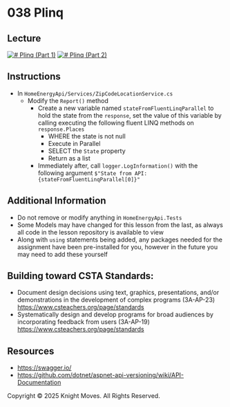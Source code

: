 # 038 Plinq

## Lecture

[![# Plinq (Part 1)](https://img.youtube.com/vi/IYME73S-Zmo/0.jpg)](https://www.youtube.com/watch?v=IYME73S-Zmo)
[![# Plinq (Part 2)](https://img.youtube.com/vi/GzCzegdIxnQ/0.jpg)](https://www.youtube.com/watch?v=GzCzegdIxnQ)

## Instructions

- In `HomeEnergyApi/Services/ZipCodeLocationService.cs`
    - Modify the `Report()` method
      - Create a new variable named `stateFromFluentLinqParallel` to hold the state from the `response`, set the value of this variable by calling executing the following fluent LINQ methods on `response.Places`
        - WHERE the state is not null
        - Execute in Parallel
        - SELECT the `State` property
        - Return as a list
      - Immediately after, call `logger.LogInformation()` with the following argument `$"State from API: {stateFromFluentLinqParallel[0]}"`

## Additional Information

- Do not remove or modify anything in `HomeEnergyApi.Tests`
- Some Models may have changed for this lesson from the last, as always all code in the lesson repository is available to view
- Along with `using` statements being added, any packages needed for the assignment have been pre-installed for you, however in the future you may need to add these yourself

## Building toward CSTA Standards:

- Document design decisions using text, graphics, presentations, and/or demonstrations in the development of complex programs (3A-AP-23) https://www.csteachers.org/page/standards
- Systematically design and develop programs for broad audiences by incorporating feedback from users (3A-AP-19) https://www.csteachers.org/page/standards

## Resources

- https://swagger.io/
- https://github.com/dotnet/aspnet-api-versioning/wiki/API-Documentation

Copyright &copy; 2025 Knight Moves. All Rights Reserved.
